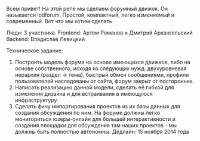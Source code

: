 Всем привет! На этой репе мы сделаем форумный движок. Он называется lodforum. Простой, компактный, легко изменяемый и современный. Вот что мы хотим сделать

Люди: 3 участника. 
Frontend: Артем Романов и Дмитрий Архангельский
Backend: Владислав Левицкий

Техническое задание:
1) Построить модель форума на основе имеющихся движков, либо на основе собственного, исходя из следующих нужд: двухуровневая иерархия (раздел -> тема), быстрый обмен сообщениями, профили пользователей наследованы от сайта, форум закрыт от посторонних.
2) Написать реализацию данной модели, сделать её гибкой для изменения дизайна и для встраивания в имеющуюся инфраструктуру.
3) Сделать фичу импортирования проектов из их базы данных для создания обсуждения по ним.
На форуме должны легко мониториться юзеры-онлайн для большей интерактивности и создания площадки для обсуждения там наших проектов - мы должны быть полностью автономны.
Дедлайн: 15 ноября 2014 года

